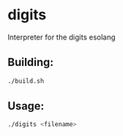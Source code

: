 # digits
Interpreter for the digits esolang

## Building:
```sh
./build.sh
```

## Usage:
```sh
./digits <filename>
```